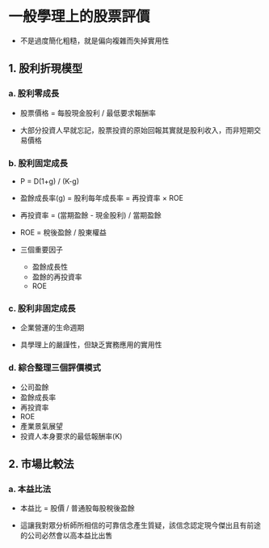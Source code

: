 # 一般學理上的股票評價

* 不是過度簡化粗糙，就是偏向複雜而失掉實用性

## 1. 股利折現模型

### a. 股利零成長

* 股票價格 = 每股現金股利 / 最低要求報酬率

* 大部分投資人早就忘記，股票投資的原始回報其實就是股利收入，而非短期交易價格

### b. 股利固定成長

* P = D(1+g) / (K-g)

* 盈餘成長率(g) = 股利每年成長率 = 再投資率 × ROE

* 再投資率 = (當期盈餘 - 現金股利) / 當期盈餘

* ROE = 稅後盈餘 / 股東權益

* 三個重要因子
    * 盈餘成長性
    * 盈餘的再投資率
    * ROE

### c. 股利非固定成長

* 企業營運的生命週期

* 具學理上的嚴謹性，但缺乏實務應用的實用性

### d. 綜合整理三個評價模式

* 公司盈餘
* 盈餘成長率
* 再投資率
* ROE
* 產業景氣展望
* 投資人本身要求的最低報酬率(K)

## 2. 市場比較法

### a. 本益比法

* 本益比 = 股價 / 普通股每股稅後盈餘

* 這讓我對眾分析師所相信的可靠信念產生質疑，該信念認定現今傑出且有前途的公司必然會以高本益比出售 
